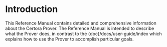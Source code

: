 # Introduction

This Reference Manual contains detailed and comprehensive information about the Certora Prover. The Reference Manual is intended to describe what the Prover does, in contrast to the {doc}/docs/user-guide/index which explains how to use the Prover to accomplish particular goals.